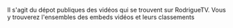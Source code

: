 Il s'agit du dépot publiques des vidéos qui se trouvent sur RodrigueTV. Vous y trouverez l'ensembles des embeds vidéos et leurs classements
